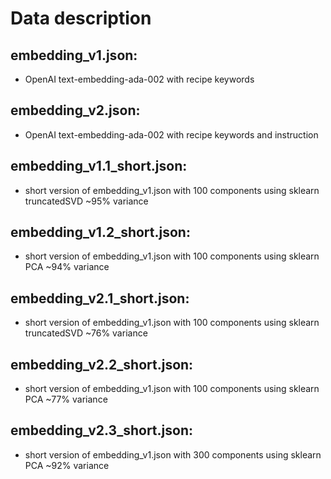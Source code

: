 # Data description

## embedding_v1.json:
- OpenAI text-embedding-ada-002 with recipe keywords

## embedding_v2.json:
- OpenAI text-embedding-ada-002 with recipe keywords and instruction

## embedding_v1.1_short.json:
- short version of embedding_v1.json with 100 components using sklearn truncatedSVD ~95% variance

## embedding_v1.2_short.json:
- short version of embedding_v1.json with 100 components using sklearn PCA ~94% variance

## embedding_v2.1_short.json:
- short version of embedding_v1.json with 100 components using sklearn truncatedSVD ~76% variance

## embedding_v2.2_short.json:
- short version of embedding_v1.json with 100 components using sklearn PCA ~77% variance

## embedding_v2.3_short.json:
- short version of embedding_v1.json with 300 components using sklearn PCA ~92% variance

